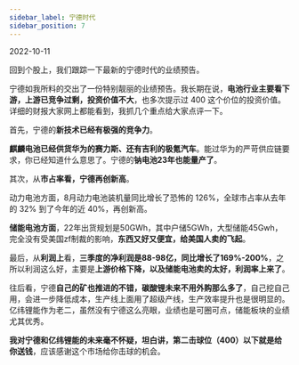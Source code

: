 ```yaml
---
sidebar_label: 宁德时代
sidebar_position: 7
---
```


2022-10-11

回到个股上，我们跟踪一下最新的宁德时代的业绩预告。

宁德如我所料的交出了一份特别靓丽的业绩预告。我长期在说，**电池行业主要看下游，上游已竞争过剩，投资价值不大**，也多次提示过 400 这个价位的投资价值。详细的财报大家网上都能看到，我抓几个重点给大家点评一下。

首先，宁德的**新技术已经有极强的竞争力**。

**麒麟电池已经供货华为的赛力斯、还有吉利的极氪汽车**。能过华为的严苛供应链要求，你已经知道什么意思了。宁德的**钠电池23年也能量产了**。

其次，从**市占率看，宁德再创新高**。

动力电池方面，8月动力电池装机量同比增长了恐怖的  126%，全球市占率从去年的 32% 到了今年的近 40%，再创新高。

**储能电池方面**，22年出货规划是50GWh，其中户储5GWh，大型储能45Gwh，完全没有受美国zf制裁的影响，**东西又好又便宜，给美国人卖的飞起**。

最后，从**利润上**看，**三季度的净利润是88-98亿，同比增长了169%-200%**，之所以利润这么好，主要是**上游价格下降，以及储能电池卖的太好，利润率上来了**。

往后看，宁德**自己的矿也推进的不错，碳酸锂未来不用外购那么多了**，自己挖自己用，会进一步降低成本，生产线上面用了超级产线，生产效率提升也是很明显的。亿纬锂能作为老二，虽然没有宁德这么亮眼，业绩也是可圈可点，储能板块的业绩尤其优秀。

**我对宁德和亿纬锂能的未来毫不怀疑，坦白讲，第二击球位（400）以下就是给你送钱**，应该感谢这个市场给你击球的机会。